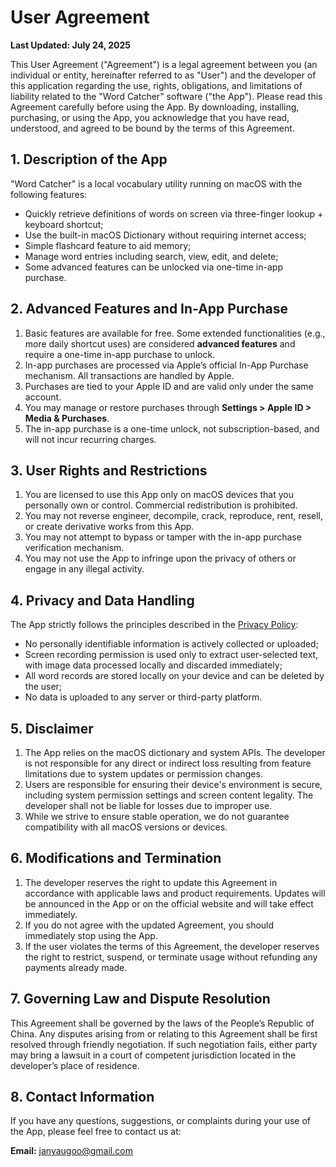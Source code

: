 # User Agreement

**Last Updated: July 24, 2025**

This User Agreement ("Agreement") is a legal agreement between you (an individual or entity, hereinafter referred to as "User") and the developer of this application regarding the use, rights, obligations, and limitations of liability related to the "Word Catcher" software ("the App"). Please read this Agreement carefully before using the App. By downloading, installing, purchasing, or using the App, you acknowledge that you have read, understood, and agreed to be bound by the terms of this Agreement.

## 1. Description of the App

"Word Catcher" is a local vocabulary utility running on macOS with the following features:

- Quickly retrieve definitions of words on screen via three-finger lookup + keyboard shortcut;
- Use the built-in macOS Dictionary without requiring internet access;
- Simple flashcard feature to aid memory;
- Manage word entries including search, view, edit, and delete;
- Some advanced features can be unlocked via one-time in-app purchase.

## 2. Advanced Features and In-App Purchase

1. Basic features are available for free. Some extended functionalities (e.g., more daily shortcut uses) are considered **advanced features** and require a one-time in-app purchase to unlock.
2. In-app purchases are processed via Apple’s official In-App Purchase mechanism. All transactions are handled by Apple.
3. Purchases are tied to your Apple ID and are valid only under the same account.
4. You may manage or restore purchases through **Settings > Apple ID > Media & Purchases**.
5. The in-app purchase is a one-time unlock, not subscription-based, and will not incur recurring charges.

## 3. User Rights and Restrictions

1. You are licensed to use this App only on macOS devices that you personally own or control. Commercial redistribution is prohibited.
2. You may not reverse engineer, decompile, crack, reproduce, rent, resell, or create derivative works from this App.
3. You may not attempt to bypass or tamper with the in-app purchase verification mechanism.
4. You may not use the App to infringe upon the privacy of others or engage in any illegal activity.

## 4. Privacy and Data Handling

The App strictly follows the principles described in the [Privacy Policy](./privacy-en.md):

- No personally identifiable information is actively collected or uploaded;
- Screen recording permission is used only to extract user-selected text, with image data processed locally and discarded immediately;
- All word records are stored locally on your device and can be deleted by the user;
- No data is uploaded to any server or third-party platform.

## 5. Disclaimer

1. The App relies on the macOS dictionary and system APIs. The developer is not responsible for any direct or indirect loss resulting from feature limitations due to system updates or permission changes.
2. Users are responsible for ensuring their device's environment is secure, including system permission settings and screen content legality. The developer shall not be liable for losses due to improper use.
3. While we strive to ensure stable operation, we do not guarantee compatibility with all macOS versions or devices.

## 6. Modifications and Termination

1. The developer reserves the right to update this Agreement in accordance with applicable laws and product requirements. Updates will be announced in the App or on the official website and will take effect immediately.
2. If you do not agree with the updated Agreement, you should immediately stop using the App.
3. If the user violates the terms of this Agreement, the developer reserves the right to restrict, suspend, or terminate usage without refunding any payments already made.

## 7. Governing Law and Dispute Resolution

This Agreement shall be governed by the laws of the People’s Republic of China. Any disputes arising from or relating to this Agreement shall be first resolved through friendly negotiation. If such negotiation fails, either party may bring a lawsuit in a court of competent jurisdiction located in the developer’s place of residence.

## 8. Contact Information

If you have any questions, suggestions, or complaints during your use of the App, please feel free to contact us at:

**Email:** janyaugoo@gmail.com
